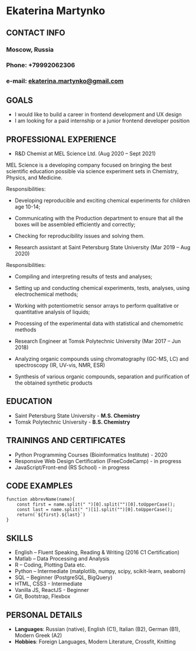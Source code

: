 # Ekaterina Martynko

## CONTACT INFO

### Moscow, Russia

### Phone: +79992062306

### e-mail: ekaterina.martynko@gmail.com

## GOALS

- I would like to build a career in frontend development and UX design
- I am looking for a paid internship or a junior frontend developer position

## PROFESSIONAL EXPERIENCE

* R&D Chemist at MEL Science Ltd. (Aug 2020 – Sept 2021)

MEL Science is a developing company focused on bringing the best scientific education possible via science experiment sets in Chemistry, Physics, and Medicine. 

Responsibilities:

- Developing reproducible and exciting chemical experiments for children age 10-14;

- Communicating with the Production department to ensure that all the boxes will be assembled efficiently and correctly;

- Checking for reproducibility issues and solving them.

* Research assistant at Saint Petersburg State University (Mar 2019 – Aug 2020)

Responsibilities:

- Compiling and interpreting results of tests and analyses;

- Setting up and conducting chemical experiments, tests, analyses, using electrochemical methods;

- Working with potentiometric sensor arrays to perform qualitative or quantitative analysis of liquids;

- Processing of the experimental data with statistical and chemometric methods

* Research Engineer at Tomsk Polytechnic University (Mar 2017 – Jun 2018)

- Analyzing organic compounds using chromatography (GC-MS, LC) and spectroscopy (IR, UV-vis, NMR, ESR)

- Synthesis of various organic compounds, separation and purification of the obtained synthetic products

## EDUCATION

 - Saint Petersburg State University - **M.S. Chemistry**
 - Tomsk Polytechnic University - **B.S. Chemistry**

## TRAININGS AND CERTIFICATES

- Python Programming Courses (Bioinformatics Institute) - 2020
- Responsive Web Design Certification (FreeCodeCamp) - in progress
- JavaScript/Front-end (RS School) - in progress

## CODE EXAMPLES
```
function abbrevName(name){
    const first = name.split(" ")[0].split("")[0].toUpperCase();
    const last = name.split(" ")[1].split("")[0].toUpperCase();
    return(`${first}.${last}`)
}
```
## SKILLS

- English – Fluent Speaking, Reading & Writing (2016 C1 Certification)
- Matlab – Data Processing and Analysis
- R – Coding, Plotting Data etc.
- Python – Intermediate (matplotlib, numpy, scipy, scikit-learn, seaborn)
- SQL – Beginner (PostgreSQL, BigQuery)
- HTML, CSS3 - Intermediate
- Vanilla JS, ReactJS - Beginner
- Git, Bootstrap, Flexbox 

## PERSONAL DETAILS

- **Languages**: Russian (native), English (C1), Italian (B2), German (B1), Modern Greek (A2)
- **Hobbies**: Foreign Languages, Modern Literature, Crossfit, Knitting